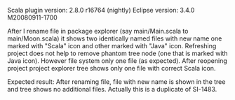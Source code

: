 Scala plugin version: 2.8.0 r16764 (nightly)
Eclipse version: 3.4.0 M20080911-1700 

After I rename file in package explorer (say main/Main.scala to main/Moon.scala) it shows two identically named files with new name one marked with "Scala" icon and other marked with "Java" icon. Refreshing project does not help to remove phantom tree node (one that is marked with Java icon). However file system only one file (as expected). After reopening project project explorer tree shows only one file with correct Scala icon.

Expected result:
After renaming file, file with new name is shown in the tree and tree shows no additional files.
Actually this is a duplicate of SI-1483.
